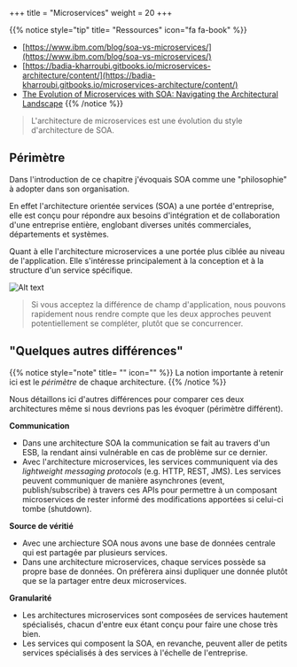 +++
title = "Microservices"
weight = 20
+++

{{% notice style="tip" title= "Ressources" icon="fa fa-book" %}}

- [https://www.ibm.com/blog/soa-vs-microservices/](https://www.ibm.com/blog/soa-vs-microservices/)
- [https://badia-kharroubi.gitbooks.io/microservices-architecture/content/](https://badia-kharroubi.gitbooks.io/microservices-architecture/content/)
- [The Evolution of Microservices with SOA: Navigating the Architectural Landscape](https://foojay.io/today/evolution-of-microservices-from-soa-to-modern-architecture/)
  {{% /notice %}}

> L'architecture de microservices est une évolution du style d'architecture de SOA.

## Périmètre

Dans l'introduction de ce chapitre j'évoquais SOA comme une "philosophie" à adopter dans son organisation.

En effet l'architecture orientée services (SOA) a une portée d'entreprise, elle est conçu pour répondre aux besoins d'intégration et de collaboration d'une entreprise entière, englobant diverses unités commerciales, départements et systèmes.

Quant à elle l'architecture microservices a une portée plus ciblée au niveau de l'application. Elle s'intéresse principalement à la conception et à la structure d'un service spécifique.

![Alt text](../images/perimetre.png)

> Si vous acceptez la différence de champ d'application, nous pouvons rapidement nous rendre compte que les deux approches peuvent potentiellement se compléter, plutôt que se concurrencer.

## "Quelques autres différences"

{{% notice style="note" title= "" icon="" %}}
La notion importante à retenir ici est le _périmètre_ de chaque architecture.
{{% /notice %}}

Nous détaillons ici d'autres différences pour comparer ces deux architectures même si nous devrions pas les évoquer (périmètre différent).

**Communication**

- Dans une architecture SOA la communication se fait au travers d'un ESB, la rendant ainsi vulnérable en cas de problème sur ce dernier.
- Avec l'architecture microservices, les services communiquent via des _lightweight messaging protocols_ (e.g. HTTP, REST, JMS). Les services peuvent communiquer de manière asynchrones (event, publish/subscribe) à travers ces APIs pour permettre à un composant microservices de rester informé des modifications apportées si celui-ci tombe (shutdown).

**Source de véritié**

- Avec une archiecture SOA nous avons une base de données centrale qui est partagée par plusieurs services.
- Dans une architecture microservices, chaque services possède sa propre base de données. On préfèrera ainsi dupliquer une donnée plutôt que se la partager entre deux microservices.

**Granularité**

- Les architectures microservices sont composées de services hautement spécialisés, chacun d'entre eux étant conçu pour faire une chose très bien.
- Les services qui composent la SOA, en revanche, peuvent aller de petits services spécialisés à des services à l'échelle de l'entreprise.
